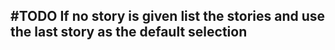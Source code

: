 ## #TODO If no story is given list the stories and use the last story as the default selection
<!--  #task -->
<!-- created:2023-09-13T01:06:24.190Z task-id:PlFjQ group:"Ungrouped Tasks" story-id:List-tasks-in-a-story order:10 -->
